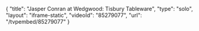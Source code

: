 {
    "title": "Jasper Conran at Wedgwood: Tisbury Tableware",
    "type": "solo",
    "layout": "iframe-static",
    "videoId": "85279077",
    "url": "\/tvpembed\/85279077"
}
